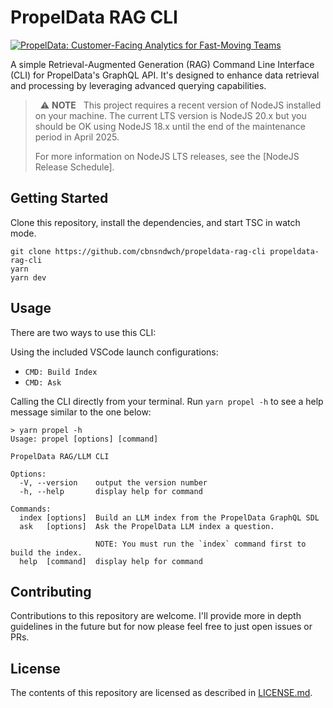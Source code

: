 # PropelData RAG CLI

[![PropelData: Customer-Facing Analytics for Fast-Moving Teams][PropelData Logo]][PropelData Website]

A simple Retrieval-Augmented Generation (RAG) Command Line Interface (CLI) for PropelData's GraphQL API. It's designed to enhance data retrieval and processing by leveraging advanced querying capabilities.

> &nbsp;
> :warning: **NOTE**
> &nbsp;
> This project requires a recent version of NodeJS installed on your machine. The current LTS version is NodeJS 20.x but you should be OK using NodeJS 18.x until the end of the maintenance period in April 2025.
>
> For more information on NodeJS LTS releases, see the [NodeJS Release Schedule].
> &nbsp;

## Getting Started

Clone this repository, install the dependencies, and start TSC in watch mode.

```shell
git clone https://github.com/cbnsndwch/propeldata-rag-cli propeldata-rag-cli
yarn
yarn dev
```

## Usage

There are two ways to use this CLI:

Using the included VSCode launch configurations:

- `CMD: Build Index`
- `CMD: Ask`

Calling the CLI directly from your terminal. Run `yarn propel -h` to see a help message similar to the one below:

```shell
> yarn propel -h
Usage: propel [options] [command]

PropelData RAG/LLM CLI

Options:
  -V, --version    output the version number
  -h, --help       display help for command

Commands:
  index [options]  Build an LLM index from the PropelData GraphQL SDL
  ask   [options]  Ask the PropelData LLM index a question.
  
                   NOTE: You must run the `index` command first to build the index.
  help  [command]  display help for command
```

## Contributing

Contributions to this repository are welcome. I'll provide more in depth guidelines in the future but for now please feel free to just open issues or PRs.

## License

The contents of this repository are licensed as described in [LICENSE.md].

[PropelData Logo]: https://assets-global.website-files.com/63bd88046a1e930f29e4b697/640221cfb657647e2ce4f6c5_paulina-01.svg
[PropelData Website]: https://www.propeldata.com/
[LICENSE.md]: ./LICENSE.md
